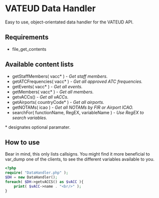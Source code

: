 # VATEUD Data Handler
Easy to use, object-orientated data handler for the VATEUD API.

## Requirements
* file_get_contents

## Available content lists
* getStaffMembers( vacc* ) - _Get staff members._
* getATCFrequencies( vacc* ) - _Get all approved ATC frequencies._
* getEvents( vacc* ) - _Get all events._
* getMembers( vacc* ) - _Get all members._
* getvACCs() - _Get all vACCs._
* getAirports( countryCode* ) - _Get all airports._
* getNOTAMs( icao ) - _Get all NOTAMs by FIR or Airport ICAO._
* searchFor( functionName, RegEX, variableName ) - _Use RegEX to search variables._

\* designates optional paramater.
## How to use
Bear in mind, this only lists callsigns. You might find it more beneficial to var_dump one of the clients, to see the different variables available to you.
```php
<?php
require( "DataHandler.php" );
$DH = new DataHandler();
foreach( $DH->getvACCS() as $vACC ){
    print( $vACC->name . "<br/>" );
}
```
